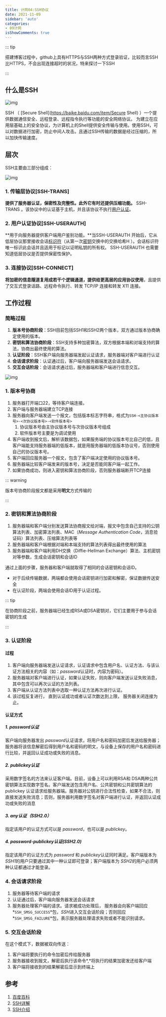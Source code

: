 ```yaml
---
title: 计网04:SSH协议
date: 2021-11-09
sidebar: 'auto'
categories:
- 09计网
isShowComments: true
---
```



::: tip

搭建博客过程中，github上具有HTTPS与SSH两种方式登录验证，比较而言SSH比HTTPS，不会出现连接超时的状况，特来探讨一下SSH

:::

## 什么是SSH

![img](https://gitee.com/ljcdzh/my_pic/raw/master/img/202111080802132.gif)

SSH （ [Secure Shell](https://baike.baidu.com/item/Secure Shell) ）一个提供数据通信安全、远程登录、远程指令执行等功能的安全网络协议。 为建立在应用层基础上的安全协议，为计算机上的Shell提供安全传输与使用。使用SSH，可以对数据进行加密，防止中间人攻击。且通过SSH传输的数据是经过压缩的，所以加快传输速度。

## 层次

SSH主要由三部分组成：

![img](https://gitee.com/ljcdzh/my_pic/raw/master/img/202111080757808.gif)

### 1. 传输层协议[SSH-TRANS]



**提供了服务器认证，保密性及完整性。此外它有时还提供压缩功能。** SSH-TRANS 。该协议中的认证基于主机，并且该协议不执行[用户认证](https://baike.baidu.com/item/用户认证)。

### 2. 用户认证协议[SSH-USERAUTH]

**用于向服务器提供客户端用户鉴别功能。**当SSH-USERAUTH 开始后，它从低层协议那里接收会话[标识符](https://baike.baidu.com/item/标识符)（从第一次[密钥](https://baike.baidu.com/item/密钥)交换中的交换哈希H ）。会话标识符唯一标识此会话并且适用于标记以证明私钥的所有权。 SSH-USERAUTH 也需要知道低层协议是否提供保密性保护。

### 3. 连接协议[SSH-CONNECT]

**将加密的信息隧道复用成若干个逻辑通道，提供给更高层的应用协议使用**，且提供了交互式登录话路、远程命令执行、转发 TCP/IP 连接和转发 X11 连接。



## 工作过程

### 简略过程

1. **版本号协商阶段**：SSH目前包括SSH1和SSH2两个版本，双方通过版本协商确定使用的版本。
2. **密钥和算法协商阶段**：SSH支持多种加密算法，双方根据本端和对端支持的算法，协商出最终使用的算法。
3. **认证阶段**：SSH客户端向服务器端发起认证请求，服务器端对客户端进行认证
4. **会话请求阶段**：认证通过后，客户端向服务器端发送会话请求。
5. **交互会话阶段**：会话请求通过后，服务器端和客户端进行信息交互。

![img](https://gitee.com/ljcdzh/my_pic/raw/master/img/202111080825227.webp)

### 1. 版本号协商

1. 服务器打开端口22，等待客户端连接。
2. 客户端与服务器端建立TCP连接
3. 服务器向客户端发送一个报文，包括版本标志字符串，格式为`SSH-<主协议版本号>-<次协议版本号>-<软件版本号>`
   1. 协议版本号由主协议版本号与次协议版本号组成
   2. 软件版本号主要是为调试使用
4. 客户端收到报文后，解析该数据包，如果服务端的协议版本号比自己的低，且客户端能支持服务器端的低版本，就是用服务器端的低版本协议号，否则使用自己的协议版本号。
5. 客户端回应服务器一个报文，包含了客户端决定使用的协议版本号。
6. 服务器端比较客户端发来的版本号，决定是否能同客户端一起工作。
7. 如果协商成功，则进入密钥和算法协商阶段，否则服务器端断开TCP连接

::: warning

 版本号协商阶段报文都是采用**明文**方式传输的

:::

### 2. 密钥和算法协商阶段

1. 服务器端和客户端分别发送算法协商报文给对端，报文中包含自己支持的公钥算法列表、加密算法列表、MAC（*Message Authentication Code*，消息验证码）算法列表、压缩算法列表等
2. 服务器端和客户端根据对端和本端支持的算法列表得出最终使用的算法
3. 服务器端和客户端利用DH交换（Diffie-Hellman Exchange）算法、主机密钥对等参数，生成会话密钥和会话ID

通过上面的步骤，服务器和客户端就取得了相同的会话密钥和会话ID。

- 对于后续传输数据，两端都会使用会话密钥进行加密和解密，保证数据传送安全
- 在认证阶段，两端会使用会话ID用于认证过程。

::: tip

在协商阶段之前，服务器端已经生成RSA或DSA密钥对，它们主要用于参与会话密钥的生成

:::

### 3. 认证阶段

#### 过程

1. 客户端向服务器端发送认证请求，认证请求中包含用户名、认证方法、与该认证方法相关的内容（如：*password*认证时，内容为密码）。
2. 服务器端对客户端进行认证，如果认证失败，则向客户端发送认证失败消息，其中包含可以再次认证的方法列表。
3. 客户端从认证方法列表中选取一种认证方法再次进行认证。
4. 该过程反复进行， 直到认证成功或者认证次数达到上限， 服务器关闭连接为止。 

#### 认证方式

##### 1. password认证

客户端向服务器发出 *password*认证请求，将用户名和密码加密后发送给服务器；服务器将该信息解密后得到用户名和密码的明文，与设备上保存的用户名和密码进行比较，并返回认证成功或失败的消息。

##### 2. publickey认证

采用数字签名的方法来认证客户端。目前，设备上可以利用RSA和 DSA两种公共密钥算法实现数字签名。客户端发送包含用户名、公共密钥和公共密钥算法的 publickey 认证请求给服务器端。服务器对公钥进行合法性检查，如果不合法，则直接发送失败消息；否则，服务器利用数字签名对客户端进行认证，并返回认证成功或失败的消息


##### 3. any认证（SSH2.0）

指定该用户的认证方式可以是 *password*，也可以是 *publickey*。

##### 4. password-publickey认证(SSH2.0)

指定该用户的认证方式为 *password* 和 *publickey*认证同时满足。客户端版本为 *SSH1*的用户只要通过其中一种认证即可登录；客户端版本为 *SSH2*的用户必须两种认证都通过才能登录。

### 4. 会话请求阶段

1. 服务器等待客户端的请求
2. 认证通过后，客户端向服务器发送会话请求
3. 服务器处理客户端的请求。请求被成功处理后， 服务器会向客户端回应 *`SSH_SMSG_SUCCESS`*包，*SSH*进入交互会话阶段；否则回应 *`SSH_SMSG_FAILURE`*包，表示服务器处理请求失败或者不能识别请求。

### 5. 交互会话阶段

在这个模式下，数据被双向传送：

1. 客户端将要执行的命令加密后传给服务器
2. 服务器接收到报文，解密后执行该命令*,*将执行的结果加密发还给客户端
3. 客户端将接收到的结果解密后显示到终端上

## 参考

1. [百度百科](https://baike.baidu.com/item/ssh/10407?fr=aladdin)
2. [SSH详解](https://juejin.cn/post/6844903501571604488#heading-16)
3. [SSH介绍](https://blog.csdn.net/macrossdzh/article/details/5691924)


